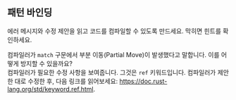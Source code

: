 ## 패턴 바인딩

에러 메시지와 수정 제안을 읽고 코드를 컴파일할 수 있도록 만드세요. 막히면 힌트를 확인하세요.

<div class="hint">컴파일러가 <code>match</code> 구문에서 부분 이동(Partial Move)이 발생했다고 말합니다. 이를 어떻게 방지할 수 있을까요?</div>

<div class="hint">컴파일러가 필요한 수정 사항을 보여줍니다. 그것은 <code>ref</code> 키워드입니다. 컴파일러가 제안한 대로 수정한 후, 다음 링크를 읽어보세요: <a href="https://doc.rust-lang.org/std/keyword.ref.html">https://doc.rust-lang.org/std/keyword.ref.html</a>.</div>